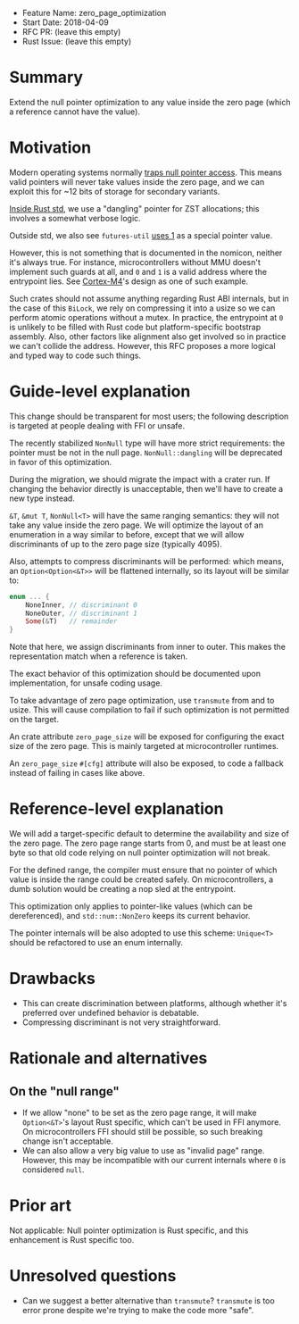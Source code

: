 - Feature Name: zero_page_optimization
- Start Date: 2018-04-09
- RFC PR: (leave this empty)
- Rust Issue: (leave this empty)

# Summary
[summary]: #summary

Extend the null pointer optimization to any value inside the zero page (which a
reference cannot have the value).

# Motivation
[motivation]: #motivation

Modern operating systems normally [traps null pointer access](https://en.wikipedia.org/wiki/Zero_page).
This means valid pointers will never take values inside the zero page, and we
can exploit this for ~12 bits of storage for secondary variants.

[Inside Rust std](https://github.com/rust-lang/rust/blob/ca26ef321c44358404ef788d315c4557eb015fb2/src/liballoc/heap.rs#L238),
we use a "dangling" pointer for ZST allocations; this involves a somewhat
verbose logic.

Outside std, we also see `futures-util`
[uses 1](https://github.com/rust-lang-nursery/futures-rs/blob/856fde847d4062f5d2af5d85d6640028297a10f1/futures-util/src/lock.rs#L157-L169)
as a special pointer value.

However, this is not something that is documented in the nomicon, neither it's
always true. For instance, microcontrollers without MMU doesn't implement such
guards at all, and `0` and `1` is a valid address where the entrypoint lies. See
[Cortex-M4](https://developer.arm.com/docs/ddi0439/latest/programmers-model/system-address-map)'s
design as one of such example.

Such crates should not assume anything regarding Rust ABI internals, but in the
case of this `BiLock`, we rely on compressing it into a usize so we can perform
atomic operations without a mutex. In practice, the entrypoint at `0` is
unlikely to be filled with Rust code but platform-specific bootstrap assembly.
Also, other factors like alignment also get involved so in practice we can't
collide the address. However, this RFC proposes a more logical and typed way
to code such things.

# Guide-level explanation
[guide-level-explanation]: #guide-level-explanation

This change should be transparent for most users; the following description is
targeted at people dealing with FFI or unsafe.

The recently stabilized `NonNull` type will have more strict requirements:
the pointer must be not in the null page. `NonNull::dangling` will be
deprecated in favor of this optimization.

During the migration, we should migrate the impact with a crater run. If changing
the behavior directly is unacceptable, then we'll have to create a new type instead.

`&T`, `&mut T`, `NonNull<T>` will have the same ranging semantics:
they will not take any value inside the zero page. We will optimize the layout
of an enumeration in a way similar to before, except that we will allow
discriminants of up to the zero page size (typically 4095).

Also, attempts to compress discriminants will be performed: which means, an
`Option<Option<&T>>` will be flattened internally, so its layout will be similar
to:

```rust
enum ... {
    NoneInner, // discriminant 0
    NoneOuter, // discriminant 1
    Some(&T)   // remainder
}
```

Note that here, we assign discriminants from inner to outer. This makes the
representation match when a reference is taken.

The exact behavior of this optimization should be documented upon implementation,
for unsafe coding usage.

To take advantage of zero page optimization, use `transmute` from and to usize.
This will cause compilation to fail if such optimization is not permitted on
the target.

An crate attribute `zero_page_size` will be exposed for configuring the exact
size of the zero page. This is mainly targeted at microcontroller runtimes.

An `zero_page_size` `#[cfg]` attribute will also be exposed, to code a fallback
instead of failing in cases like above.

# Reference-level explanation
[reference-level-explanation]: #reference-level-explanation

We will add a target-specific default to determine the availability and size
of the zero page. The zero page range starts from 0, and must be at least one
byte so that old code relying on null pointer optimization will not break.

For the defined range, the compiler must ensure that no pointer of which value
is inside the range could be created safely. On microcontrollers, a dumb solution
would be creating a nop sled at the entrypoint.

This optimization only applies to pointer-like values (which can be dereferenced),
and `std::num::NonZero` keeps its current behavior.

The pointer internals will be also adopted to use this scheme: `Unique<T>` should
be refactored to use an enum internally.

# Drawbacks
[drawbacks]: #drawbacks

- This can create discrimination between platforms, although whether it's preferred
over undefined behavior is debatable.
- Compressing discriminant is not very straightforward.

# Rationale and alternatives
[alternatives]: #alternatives

## On the "null range"

- If we allow "none" to be set as the zero page range, it will make `Option<&T>`'s
layout Rust specific, which can't be used in FFI anymore. On microcontrollers
FFI should still be possible, so such breaking change isn't acceptable.
- We can also allow a very big value to use as "invalid page" range. However, this
may be incompatible with our current internals where `0` is considered `null`.

# Prior art
[prior-art]: #prior-art

Not applicable: Null pointer optimization is Rust specific, and this enhancement
is Rust specific too.

# Unresolved questions
[unresolved]: #unresolved-questions

- Can we suggest a better alternative than `transmute`? `transmute` is too
error prone despite we're trying to make the code more "safe".
